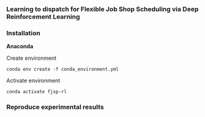 ### Learning to dispatch for Flexible Job Shop Scheduling via Deep Reinforcement Learning

### Installation

**Anaconda**

Create environment
```
conda env create -f conda_environment.yml
```

Activate environment
```
conda activate fjsp-rl
```

### Reproduce experimental results


### 
